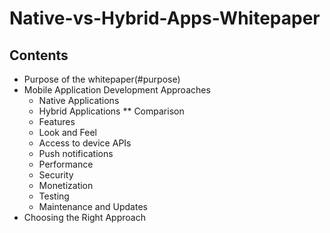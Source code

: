 # Native-vs-Hybrid-Apps-Whitepaper

## Contents

* Purpose of the whitepaper(#purpose)
* Mobile Application Development Approaches
  * Native Applications
  * Hybrid Applications
** Comparison
  * Features
  * Look and Feel 
  * Access to device APIs
  * Push notifications
  * Performance
  * Security
  * Monetization
  * Testing 
  * Maintenance and Updates 
* Choosing the Right Approach
  
  